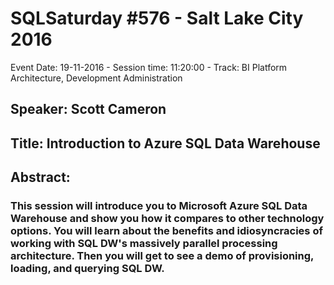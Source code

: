 # SQLSaturday #576 - Salt Lake City 2016
Event Date: 19-11-2016 - Session time: 11:20:00 - Track: BI Platform Architecture, Development  Administration
## Speaker: Scott Cameron
## Title: Introduction to Azure SQL Data Warehouse
## Abstract:
### This session will introduce you to Microsoft Azure SQL Data Warehouse and show you how it compares to other technology options. You will learn about the benefits and idiosyncracies of working with SQL DW's massively parallel processing architecture. Then you will get to see a demo of provisioning, loading, and querying SQL DW.
